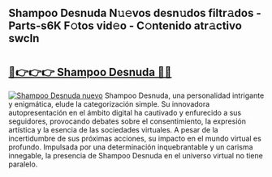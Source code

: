 ## Shampoo Desnuda N𝚞𝚎vos desn𝚞dos filtr𝚊dos - Parts-s6K F𝚘tos vid𝚎o - C𝚘ntenido atr𝚊ctivo swcIn

# <h2><a href="http://mb5mtk.tromn.icu/?c=Shampoo+Desnuda">🔗👉👉👉 Shampoo Desnuda 🔗🔗</a></h2>

[![Shampoo Desnuda nuevo](https://i.imgur.com/pEAQMta.gif)](http://mb5mtk.tromn.icu/?c=Shampoo+Desnuda)
Shampoo Desnuda, una personalidad intrigante y enigmática, elude la categorización simple. Su innovadora autopresentación en el ámbito digital ha cautivado y enfurecido a sus seguidores, provocando debates sobre el consentimiento, la expresión artística y la esencia de las sociedades virtuales. A pesar de la incertidumbre de sus próximas acciones, su impacto en el mundo virtual es profundo. Impulsada por una determinación inquebrantable y un carisma innegable, la presencia de Shampoo Desnuda en el universo virtual no tiene paralelo.

